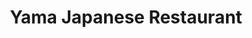 ---
layout: place
title: "Yama Japanese Restaurant"
permalink: /pennsylvania/beaver/yama-japanese-restaurant.html
stateAbbr: PA
stateName: Pennsylvania
cityName: Beaver
seo:
  name: "Yama Japanese Restaurant"
  type: Restaurant
  links: null
description: "Yama Japanese Restaurant serves delicious sushi in Beaver, Pennsylvania. Try fresh Japanese dishes for a great dining experience. "
place_id: ChIJ6bO_RcFvNIgRXPjCbC1xF-g
photos:
  - name: >-
      places/ChIJ6bO_RcFvNIgRXPjCbC1xF-g/photos/AeeoHcIkoZNhD9SKU-ASDqhU6qImVF3qdAPMH54N8V50F4WH-aAyGbl2sFqyaaiUHM4Pdet3qBJTs5C7yBPRBaPyDWvjCD_Ug0wYzNFM2s0_zuZ-gTvpFR4sfPCtjnQjx5HTnHbCp8jNct9cYHLj18QmKDJxbVqf9_Zelxuy-uZIvm_TqB25RQ7EblDXRjKRCiXmcJ96Ewal9s_vHpzMb6Z5HP1oyz73LlvFc5Ep2b_ovGQeSutvv8rz9SfzVwJ53yMY-rojQIlXGI-u0Cdl_JBXxrtxs4vhSvFkLw5WbhEm1HxpbtLMyFEAypsjS-Gbm9oYzzFJ_4uvC_c7u1R8Rj_uTL15f35n3ACifwKeTvv-pEXPYv_SpMtsLsC9rFqouORDQn8MD1tT4wz1h2vQ2d4wsZZ4SqDm0pDgRBuMOuWR3iW-huar
    widthPx: 4000
    heightPx: 2252
    authorAttributions:
      - displayName: David Woodling
        uri: https://maps.google.com/maps/contrib/103764536584239493234
        photoUri: >-
          https://lh3.googleusercontent.com/a/ACg8ocLFIeyTQAosqacgJrttEg0wRB0EycfauZaZO4E_AiJEBbP6eQ=s100-p-k-no-mo
    flagContentUri: >-
      https://www.google.com/local/imagery/report/?cb_client=maps_api_places.places_api&image_key=!1e10!2sCIHM0ogKEICAgICG2I3DqgE&hl=en-US
    googleMapsUri: >-
      https://www.google.com/maps/place//data=!3m4!1e2!3m2!1sCIHM0ogKEICAgICG2I3DqgE!2e10!4m2!3m1!1s0x88346fc145bfb3e9:0xe817712d6cc2f85c
  - name: >-
      places/ChIJ6bO_RcFvNIgRXPjCbC1xF-g/photos/AeeoHcJvb47-2TLp_rZFKjsEgigobKXWuHrZQKWwvFJdBRmiaLKiiqB-GCS5ndTxI0JNzHb-sJsa3EVkqf6-_KwyLRiJG2gENZ0CJ8wNMFMJ3CtVI4cxdC-Sh5JbEopRA8uRuUjiMVAy6ZyBN91sQgh4ycq9Ri_UUlLRkB4qFd8QDX_ahJzjFpDjqBD7gkVQgs6GfX9dptkGKKIdF10fy_KBiKsJLxE6y0j7TQ32kzm5J4OqMkZc8tSEp3ZkIilOvVvbPO5bB1E9mhkJ6rVgry6obz_3pR15pEpXeHw0vflKX85861wb6QvIZvCiWvksxPzfmOPfXckaVU9c5fawkv1AlaVOLFvdsZIOHuZCVjEEW0KYJOUo-APepnRVZaH_iQ9_sykJ7CfcRL5_qHdZlPTq0lYPK-rKigov8_dnxjCsjTmkCBob
    widthPx: 4000
    heightPx: 3000
    authorAttributions:
      - displayName: Patrick Ford
        uri: https://maps.google.com/maps/contrib/112581315701832677730
        photoUri: >-
          https://lh3.googleusercontent.com/a-/ALV-UjX7-kIHBffsEErxwfXx5FC5dg30KgBhesd7csL-lEXm_Wli6RJ5LA=s100-p-k-no-mo
    flagContentUri: >-
      https://www.google.com/local/imagery/report/?cb_client=maps_api_places.places_api&image_key=!1e10!2sCIHM0ogKEICAgIDru7W7iAE&hl=en-US
    googleMapsUri: >-
      https://www.google.com/maps/place//data=!3m4!1e2!3m2!1sCIHM0ogKEICAgIDru7W7iAE!2e10!4m2!3m1!1s0x88346fc145bfb3e9:0xe817712d6cc2f85c
  - name: >-
      places/ChIJ6bO_RcFvNIgRXPjCbC1xF-g/photos/AeeoHcLYxTbE6P8x7hqZHJcPeq-eSMmHW15Ui0TNsuzUv1IDjCIElBEwisoEcS3FtQoP0JunM3EgH2YRhVbIXB90Hjm9bo8U5zc1S9rhwZrb_6ZzqNX4JD3VR-rEchIOndIPnQ-8EhpwHY8w51oTKrFL4IERCKzsjkI2oIfSis_-JUiwzr4zEDGKlj1QHaJgbvlBHx4oRviBGRWsoc418wMo_TrMCP653QDA50A9k-Rou-ofJ-c2gENuKG_tAqhEgMVuA1f9iqJu1g3S80PnThohJyMzfvycc_vSY63NpHbpv74DU8btihnjSwIW8dD9ClDwO3o4ia1B3iSnESSXYrNNfzKURnuBViW30aajIowJMs5X1MPs4PInFoS0xEENee6kKM52gnCCanPJhxElMK2LpEt-T2BrMQOKncg2YCZ8v4F8Jg
    widthPx: 4080
    heightPx: 3060
    authorAttributions:
      - displayName: D
        uri: https://maps.google.com/maps/contrib/112781310290026714328
        photoUri: >-
          https://lh3.googleusercontent.com/a/ACg8ocJ5S-re6cttodhl5OcMIsOLOWZPruz4iJu2Rir6jWRUI11DXw=s100-p-k-no-mo
    flagContentUri: >-
      https://www.google.com/local/imagery/report/?cb_client=maps_api_places.places_api&image_key=!1e10!2sCIHM0ogKEICAgMDw8PqVVA&hl=en-US
    googleMapsUri: >-
      https://www.google.com/maps/place//data=!3m4!1e2!3m2!1sCIHM0ogKEICAgMDw8PqVVA!2e10!4m2!3m1!1s0x88346fc145bfb3e9:0xe817712d6cc2f85c
  - name: >-
      places/ChIJ6bO_RcFvNIgRXPjCbC1xF-g/photos/AeeoHcItkNKxy-nWLnC7igOuQGSxBlxE8Xto8T99vXtx6K1eG4AOvhDWGGRsiISckGcUKKLlmjYyhugpDxhnmpxihG-n5E-Q1A7XkTkrGoQ0dt0dDn98BDtrxKXDBKykIuMXQhZI8xZLNmbREki2h81FBButfIxuaBIR6rQB0Q1EJEmtZ4TT_bw81LE7UuEF4zs3-lSfXbVPIER3OLniC98OvdKY2OD9ID9Zmh5V6N3f_Js12XgSxfPaw7Vc5NcC6_8is78_Sa8vxz1fijRhsB4uUWYJawM5cXBK0WDNYibkMPvfQ8tGk-f9TvWx99QElRb9X7YgwQWAM3AHHP5n7NxaNprtxgwvntwCsrg1bzMDFjF3Mf181V4iRV5nz_505kYFmuOaUttpw86o_S29tgTr5G8Xp9-psDBxZVI3XAcwpkipDQ-L
    widthPx: 4000
    heightPx: 3000
    authorAttributions:
      - displayName: Benjamin Thompson
        uri: https://maps.google.com/maps/contrib/107125393597917782423
        photoUri: >-
          https://lh3.googleusercontent.com/a-/ALV-UjWEwBFP9zyZVo1wEsFR8DupuHHvIG6TcMFzrd8PyIzf-ko9g0We=s100-p-k-no-mo
    flagContentUri: >-
      https://www.google.com/local/imagery/report/?cb_client=maps_api_places.places_api&image_key=!1e10!2sCIHM0ogKEICAgICH75az5QE&hl=en-US
    googleMapsUri: >-
      https://www.google.com/maps/place//data=!3m4!1e2!3m2!1sCIHM0ogKEICAgICH75az5QE!2e10!4m2!3m1!1s0x88346fc145bfb3e9:0xe817712d6cc2f85c
  - name: >-
      places/ChIJ6bO_RcFvNIgRXPjCbC1xF-g/photos/AeeoHcKZhgD5fagF9Z3SwaeWR-SLfyE3WDfmrQMDAHtY_Rlu_JVx_kkm74xpcOb2hm1AXfXBJhc723s0eu7LXUUfdapHa6CzhudLFN-om_Rt32LDePRtHFMpL6J0BbN_tAN13YiQqZGXiuevncozUUaDzhf10TsZ-okEEBrLqTC6wyvzfm1ElHg3CZjbCnmd0HcWe8MvBMu9nw9H8NT7vdfE0xUyMXrGU9BGeTL-labYmFc_By4L5GLxyed1-kCu0eM5Q2fWNr91uRSiCo9ZhqKptTgpXEvvLjD0RLaIBbsA5W3QKSpTSQuEMFqcLnq4YW34t3W5AQBbVZw5U-DEbTQcuI4aRoL3uHquJiN4wmv5K7LwapccMpg7Tp4NncXM_JINpg052WNnSWWb86nHIBK-PbGYN1L3I69vtHUTs6kK1CkQCKI
    widthPx: 3000
    heightPx: 4000
    authorAttributions:
      - displayName: Sean Suter
        uri: https://maps.google.com/maps/contrib/103669022647695021522
        photoUri: >-
          https://lh3.googleusercontent.com/a-/ALV-UjX4hlE6YKi44bNUk6gaRV8opcMNSEvS0FE_iCeaiCSZiYVac4i7=s100-p-k-no-mo
    flagContentUri: >-
      https://www.google.com/local/imagery/report/?cb_client=maps_api_places.places_api&image_key=!1e10!2sCIHM0ogKEICAgICT7Ya79QE&hl=en-US
    googleMapsUri: >-
      https://www.google.com/maps/place//data=!3m4!1e2!3m2!1sCIHM0ogKEICAgICT7Ya79QE!2e10!4m2!3m1!1s0x88346fc145bfb3e9:0xe817712d6cc2f85c
  - name: >-
      places/ChIJ6bO_RcFvNIgRXPjCbC1xF-g/photos/AeeoHcLr8kGw7-xedVO-MUKC6gSGBC2k4eh1_a-JUnWm958dABSzc4ciFXdr638-gpHO-MxWsSvPjrTBeHc7x38qyWiOUREBepdb5yXXliVPC2gKL-v53eNqt7voc3dL6jFzwWH2T9hjlJ1Nwp5_eeUOt6tO4fwp9VUahqlsFTPfS1gTWAcmZQhFRgyL7VaJF5Wg_xx1qXlUuUzZMjOlvwvqzilpeoWPB7qGyz94cdU4fjLVx3nGKKJiGcEQNHe10B5jaNRDyFMEQzNBFotosieAUykPLtgvyt1DYcHyT0DhusHczAAYIBgqdGzTn1cWttD5a1CrM4yJ8Vh5EHWTy42zQ6OzMYhSyewlXnqE_zif8Lw_KEdCpuJSJMPcgy_UlFRP6uGNMotCSRfaQaBYqk0dgD-6VN7-73mvMlXXZX5YY6p9VNci
    widthPx: 4000
    heightPx: 2252
    authorAttributions:
      - displayName: Remi KOESTEL
        uri: https://maps.google.com/maps/contrib/103642880255500440964
        photoUri: >-
          https://lh3.googleusercontent.com/a-/ALV-UjVSBmrYOWm00frB71DuIpSNAcm6ldeXx1MDIKI4a4fvmiIvK3GZ=s100-p-k-no-mo
    flagContentUri: >-
      https://www.google.com/local/imagery/report/?cb_client=maps_api_places.places_api&image_key=!1e10!2sCIHM0ogKEICAgIDOj6q7rgE&hl=en-US
    googleMapsUri: >-
      https://www.google.com/maps/place//data=!3m4!1e2!3m2!1sCIHM0ogKEICAgIDOj6q7rgE!2e10!4m2!3m1!1s0x88346fc145bfb3e9:0xe817712d6cc2f85c
  - name: >-
      places/ChIJ6bO_RcFvNIgRXPjCbC1xF-g/photos/AeeoHcK0EqKST1yBURp5yVlbmoKRiu7T4jg5Pi-cIO8_WB3tmNajIIuIkwxouNohHqbohvxKPpRI-vjnNd9kMgFQvwoSmqdrevGIJ0ZPHI3ARtQyH6DmSs4_Kii2e2KtO8m_COz_hS7s_8Lzuuo79agnOWpdjc_jdc1SjM4Uew2mtBPkgTNf2jwlO2hDKOTI3tehw8JOwyb38j-GCzf_QU0wnvIGkop1I8jJcmVCFfbCjkum0wIfxUylEQMktFPcfqSzs5niNKOBPFzWr4agS4oUh5rUBLGyX3-usPieJr6-un8Y1p-OS1JRjWcmvT-s-bFsRPksBpHsRR_hkp-Gci092UXGBEX9Yb4enI5wrjJUPRSQaTCIC0outtuAj5pfNOYINbFGqsK-Q3hjdBEMceZSvF4ynbxCewSd1hvEVK7ECeQ45A
    widthPx: 4624
    heightPx: 3472
    authorAttributions:
      - displayName: Max Muller
        uri: https://maps.google.com/maps/contrib/109911640104343498372
        photoUri: >-
          https://lh3.googleusercontent.com/a-/ALV-UjV1z8miWUguNYYphHp9WsjlPI1CnNu4jf2w3lCC9qiVuQLIehxtfQ=s100-p-k-no-mo
    flagContentUri: >-
      https://www.google.com/local/imagery/report/?cb_client=maps_api_places.places_api&image_key=!1e10!2sCIHM0ogKEICAgID64JS_Rw&hl=en-US
    googleMapsUri: >-
      https://www.google.com/maps/place//data=!3m4!1e2!3m2!1sCIHM0ogKEICAgID64JS_Rw!2e10!4m2!3m1!1s0x88346fc145bfb3e9:0xe817712d6cc2f85c
  - name: >-
      places/ChIJ6bO_RcFvNIgRXPjCbC1xF-g/photos/AeeoHcJPBtU-abRAbMsMp3W2fMTWZUCE2gI2cHngCiSNe3jV2D84AxM1Wte7FXk3S6-eX0Y4DG-mmlul4b8sv6amK4y2-0BkvZvGjRioX4_9K61sMw4yerwzg9wPp3MgxaCPVtm9-0ESbwpkTL61rJNhc2XubEfif9OuRAf-W7o4e75JLuT2G801e3C5WyXthIzwgJ9ee4gGQG56-ZGY469Hb7bdyhMxAYUDKaV7tFGslxLaST_3lY-SbdaEQ3vz9lF9JaUPhXAhYk-F_DQYXVUzFr7MdchP0cimimnaXNG7DqZBZ1emLiaSfS3Yhq9ywXijOnl4VL3Wz94TGnFSYjtp2RM7dIIdHkNv6JCOBu3YTVr9LjZb6qaYAfcBg3o4x_k_DOeyVallcUI5Gw3YSX6GCPZMlW4NxlWQedqp-Y7fvPlWxA
    widthPx: 4032
    heightPx: 3024
    authorAttributions:
      - displayName: mai m
        uri: https://maps.google.com/maps/contrib/108230411941624182106
        photoUri: >-
          https://lh3.googleusercontent.com/a-/ALV-UjXFBO_VwnZnCoFy-5q5tU6vpdviTV_86E2nHpjalaIK3OKxCwvZ=s100-p-k-no-mo
    flagContentUri: >-
      https://www.google.com/local/imagery/report/?cb_client=maps_api_places.places_api&image_key=!1e10!2sCIHM0ogKEICAgICE5aq9LA&hl=en-US
    googleMapsUri: >-
      https://www.google.com/maps/place//data=!3m4!1e2!3m2!1sCIHM0ogKEICAgICE5aq9LA!2e10!4m2!3m1!1s0x88346fc145bfb3e9:0xe817712d6cc2f85c
  - name: >-
      places/ChIJ6bO_RcFvNIgRXPjCbC1xF-g/photos/AeeoHcJGpw7Znjm1qysVZbRak7PUnlyMz6yN3BQLg_Nvbf4-PaDsRZux1GWssRJ5oM5SyrAkLEZuyqK5MsS4dxV1G9xzX-x_CwlQqlxK0UA20HED9iTpKorgrwTzAv7wJlC1xtwwIrbtjRh76_GBxgNxKRa2zt4cUFZQGnvQ0E352X5zU5RF_s1_17Ra2ysJceMIEpKgRFMg0TxA3VEL5LIFxcEWQcdoV4hRKxKJvo3WKQ_9jV5eL5pjv-kvZH7p2YBurTqTU9NUVppgWfBgJ6oQ1HjRObu-atnOdCy7RcGkj4Vf3O96HZQa62-wHB--6YQ0hKQM6MwPgGj3ipdddcX9ud5XEwLCuo2Wwuz4UBR4PEMb1jXjjcP3tLhVehLTclJ2jXbtFCofjEGUjDBz7DgrKfZ7naslY6BRUiClMVqH9ItNEwBx
    widthPx: 4032
    heightPx: 2268
    authorAttributions:
      - displayName: Tony Molinaro
        uri: https://maps.google.com/maps/contrib/108197756498994880056
        photoUri: >-
          https://lh3.googleusercontent.com/a-/ALV-UjVvIE3gD8HzdJeOEt5-4ok17URDSn1FVi-nLJnhKKS_RLQuA9-YSg=s100-p-k-no-mo
    flagContentUri: >-
      https://www.google.com/local/imagery/report/?cb_client=maps_api_places.places_api&image_key=!1e10!2sCIHM0ogKEICAgIDGn_2XzwE&hl=en-US
    googleMapsUri: >-
      https://www.google.com/maps/place//data=!3m4!1e2!3m2!1sCIHM0ogKEICAgIDGn_2XzwE!2e10!4m2!3m1!1s0x88346fc145bfb3e9:0xe817712d6cc2f85c
  - name: >-
      places/ChIJ6bO_RcFvNIgRXPjCbC1xF-g/photos/AeeoHcIy1QMp4cJXeJbDs_zXGt3xavyQ29wlkDPcnAH6W1A5-k0if2_aOUFjiXdEH653Kh7DeR0edDL1B71-uTNQ5r0Fmz52uZJfi30ba1argl6jnIChieqv9HHjtNHEwtlma759ku0iodi0fqEdTbDNZyaTRsps7hQzGo6uB3Drtc_TEa_yWFUdoNOJomUb6L_lfO4AC3NRl9ZIIVubyTLipeb1KvDxX-bbAm1iiaRWwCDO7NKuvfIf4bXOcK0w4K-w2__A9sz8Z43CBhXsjWDC4SNJ1ZGKPmD84aUlBCMi9k1mRvd5gSBKStjzZsTm-7DGvJ9rmkZ5xFDizw_SF6kBuxtQzvlhdyRHvNyEeB70e8j5w_6FgEkGUTB70czvytkMKsS9-Pyons0T3H_ACitGLdsgu3Kn4tifvsqUXzNOTG3IRg
    widthPx: 3024
    heightPx: 4032
    authorAttributions:
      - displayName: nicholas fusco
        uri: https://maps.google.com/maps/contrib/113061813567110306677
        photoUri: >-
          https://lh3.googleusercontent.com/a-/ALV-UjXbog6W92vBvyTOhIu4KCNx9u2ejGGsC1uilvS_X19zmXcnh5az5g=s100-p-k-no-mo
    flagContentUri: >-
      https://www.google.com/local/imagery/report/?cb_client=maps_api_places.places_api&image_key=!1e10!2sCIHM0ogKEICAgIDG4sDoQg&hl=en-US
    googleMapsUri: >-
      https://www.google.com/maps/place//data=!3m4!1e2!3m2!1sCIHM0ogKEICAgIDG4sDoQg!2e10!4m2!3m1!1s0x88346fc145bfb3e9:0xe817712d6cc2f85c
address: 538 3rd St, Beaver, PA 15009, USA
street: 538 3rd St
city: Beaver
state: PA
zip: '15009'
country: USA
neighborhood: null
latitude: '40.695883'
longitude: '-80.303694'
accessibility_options:
  wheelchairAccessibleParking: true
  wheelchairAccessibleEntrance: true
  wheelchairAccessibleRestroom: true
  wheelchairAccessibleSeating: true
business_status: OPERATIONAL
name: Yama Japanese Restaurant
google_maps_links:
  directionsUri: >-
    https://www.google.com/maps/dir//''/data=!4m7!4m6!1m1!4e2!1m2!1m1!1s0x88346fc145bfb3e9:0xe817712d6cc2f85c!3e0
  placeUri: https://maps.google.com/?cid=16723960181175810140
  writeAReviewUri: >-
    https://www.google.com/maps/place//data=!4m3!3m2!1s0x88346fc145bfb3e9:0xe817712d6cc2f85c!12e1
  reviewsUri: >-
    https://www.google.com/maps/place//data=!4m4!3m3!1s0x88346fc145bfb3e9:0xe817712d6cc2f85c!9m1!1b1
  photosUri: >-
    https://www.google.com/maps/place//data=!4m3!3m2!1s0x88346fc145bfb3e9:0xe817712d6cc2f85c!10e5
primary_type: Japanese Restaurant
opening_hours:
  regular: null
  current: null
secondary_opening_hours:
  regular:
    weekdayDescriptions: null
    type: null
  current:
    weekdayDescriptions: null
    type: null
phone: null
price_level: null
price_range: null
rating: null
rating_count: 0
website: null
reviews: null
parking_options: null
payment_options: null
allow_dogs: null
curbside_pickup: null
delivery: null
dine_in: null
good_for_children: null
good_for_groups: null
good_for_sports: null
live_music: null
menu_for_children: null
outdoor_seating: null
reservable: null
restroom: null
serves_beer: null
serves_breakfast: null
serves_brunch: null
serves_cocktails: null
serves_coffee: null
serves_dinner: null
serves_dessert: null
serves_lunch: null
serves_vegetarian_food: null
serves_wine: null
takeout: null
summary: null

---